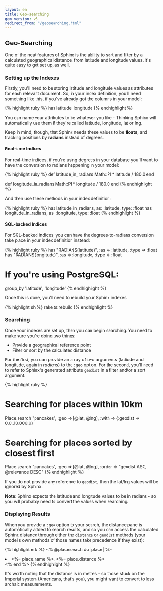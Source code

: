 ```yaml
---
layout: en
title: Geo-searching
gem_version: v5
redirect_from: "/geosearching.html"
---
```


## Geo-Searching

One of the neat features of Sphinx is the ability to sort and filter by a calculated geographical distance, from latitude and longitude values. It's quite easy to get set up, as well.

### Setting up the Indexes

Firstly, you'll need to be storing latitude and longitude values as attributes for each relevant document. So, in your index definition, you'll need something like this, if you've already got the columns in your model:

{% highlight ruby %}
has latitude, longitude
{% endhighlight %}

You can name your attributes to be whatever you like - Thinking Sphinx will automatically use them if they're called latitude, longitude, lat or lng.

Keep in mind, though, that Sphinx needs these values to be **floats**, and tracking positions by **radians** instead of degrees.

#### Real-time Indices

For real-time indices, if you're using degrees in your database you'll want to have the conversion to radians happening in your model:

{% highlight ruby %}
def latitude_in_radians
  Math::PI * latitude / 180.0
end

def longitude_in_radians
  Math::PI * longitude / 180.0
end
{% endhighlight %}

And then use these methods in your index definition:

{% highlight ruby %}
has latitude_in_radians, as: :latitude, type: :float
has longitude_in_radians, as: :longitude, type: :float
{% endhighlight %}

#### SQL-backed Indices

For SQL-backed indices, you can have the degrees-to-radians conversion take place in your index definition instead:

{% highlight ruby %}
has "RADIANS(latitude)",  :as => :latitude,  :type => :float
has "RADIANS(longitude)", :as => :longitude, :type => :float

# If you're using PostgreSQL:
group_by 'latitude', 'longitude'
{% endhighlight %}

Once this is done, you'll need to rebuild your Sphinx indexes:

{% highlight sh %}
rake ts:rebuild
{% endhighlight %}

### Searching

Once your indexes are set up, then you can begin searching. You need to make sure you're doing two things:

* Provide a geographical reference point
* Filter or sort by the calculated distance

For the first, you can provide an array of two arguments (latitude and longitude, again in *radians*) to the `:geo` option. For the second, you'll need to refer to Sphinx's generated attribute `geodist` in a filter and/or a sort argument.

{% highlight ruby %}
# Searching for places within 10km
Place.search "pancakes", :geo => [@lat, @lng],
  :with => {:geodist => 0.0..10_000.0}
# Searching for places sorted by closest first
Place.search "pancakes", :geo => [@lat, @lng],
  :order => "geodist ASC, @relevance DESC"
{% endhighlight %}

If you do not provide any reference to `geodist`, then the lat/lng values will be ignored by Sphinx.

<div class="note">
  <p><strong>Note</strong>: Sphinx expects the latitude and longitude values to be in radians - so you will probably need to convert the values when searching.</p>
</div>

### Displaying Results

When you provide a `:geo` option to your search, the distance pane is automatically added to search results, and so you can access the calculated Sphinx distance through either the `distance` or `geodist` methods (your model's own methods of those names take precedence if they exist):

{% highlight erb %}
<% @places.each do |place| %>
  <li><%= place.name %>, <%= place.distance %></li>
<% end %>
{% endhighlight %}

It's worth noting that the distance is in metres - so those stuck on the Imperial system (Americans, that's you), you might want to convert to less archaic measurements.
